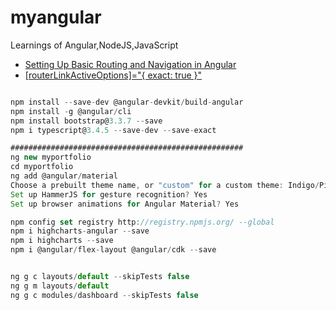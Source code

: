 # myangular
Learnings of Angular,NodeJS,JavaScript


- [Setting Up Basic Routing and Navigation in Angular](http://www.writesomecode.in/Angular/Setting-up-basic-Routing-and-Navigation-in-Angular)
- [[routerLinkActiveOptions]="{ exact: true }"](https://medium.com/@lokeshjain2008/angular-routerlinkactive-including-fragments-8bd386ecbb2a)


```typescript

npm install --save-dev @angular-devkit/build-angular
npm install -g @angular/cli
npm install bootstrap@3.3.7 --save
npm i typescript@3.4.5 --save-dev --save-exact

####################################################
ng new myportfolio
cd myportfolio
ng add @angular/material
Choose a prebuilt theme name, or "custom" for a custom theme: Indigo/Pink
Set up HammerJS for gesture recognition? Yes
Set up browser animations for Angular Material? Yes

npm config set registry http://registry.npmjs.org/ --global
npm i highcharts-angular --save
npm i highcharts --save
npm i @angular/flex-layout @angular/cdk --save


ng g c layouts/default --skipTests false
ng g m layouts/default
ng g c modules/dashboard --skipTests false

```

